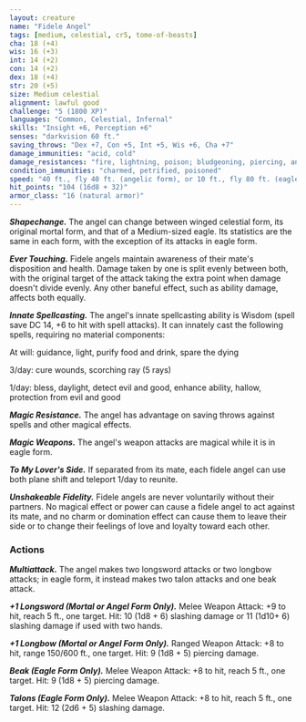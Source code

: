```yaml
---
layout: creature
name: "Fidele Angel"
tags: [medium, celestial, cr5, tome-of-beasts]
cha: 18 (+4)
wis: 16 (+3)
int: 14 (+2)
con: 14 (+2)
dex: 18 (+4)
str: 20 (+5)
size: Medium celestial
alignment: lawful good
challenge: "5 (1800 XP)"
languages: "Common, Celestial, Infernal"
skills: "Insight +6, Perception +6"
senses: "darkvision 60 ft."
saving_throws: "Dex +7, Con +5, Int +5, Wis +6, Cha +7"
damage_immunities: "acid, cold"
damage_resistances: "fire, lightning, poison; bludgeoning, piercing, and slashing damage from nonmagical weapons"
condition_immunities: "charmed, petrified, poisoned"
speed: "40 ft., fly 40 ft. (angelic form), or 10 ft., fly 80 ft. (eagle form)"
hit_points: "104 (16d8 + 32)"
armor_class: "16 (natural armor)"
---
```


***Shapechange.*** The angel can change between winged celestial form, its original mortal form, and that of a Medium-sized eagle. Its statistics are the same in each form, with the exception of its attacks in eagle form.

***Ever Touching.*** Fidele angels maintain awareness of their mate's disposition and health. Damage taken by one is split evenly between both, with the original target of the attack taking the extra point when damage doesn't divide evenly. Any other baneful effect, such as ability damage, affects both equally.

***Innate Spellcasting.*** The angel's innate spellcasting ability is Wisdom (spell save DC 14, +6 to hit with spell attacks). It can innately cast the following spells, requiring no material components:

At will: guidance, light, purify food and drink, spare the dying

3/day: cure wounds, scorching ray (5 rays)

1/day: bless, daylight, detect evil and good, enhance ability, hallow, protection from evil and good

***Magic Resistance.*** The angel has advantage on saving throws against spells and other magical effects.

***Magic Weapons.*** The angel's weapon attacks are magical while it is in eagle form.

***To My Lover's Side.*** If separated from its mate, each fidele angel can use both plane shift and teleport 1/day to reunite.

***Unshakeable Fidelity.*** Fidele angels are never voluntarily without their partners. No magical effect or power can cause a fidele angel to act against its mate, and no charm or domination effect can cause them to leave their side or to change their feelings of love and loyalty toward each other.

### Actions

***Multiattack.*** The angel makes two longsword attacks or two longbow attacks; in eagle form, it instead makes two talon attacks and one beak attack.

***+1 Longsword (Mortal or Angel Form Only).*** Melee Weapon Attack: +9 to hit, reach 5 ft., one target. Hit: 10 (1d8 + 6) slashing damage or 11 (1d10+ 6) slashing damage if used with two hands.

***+1 Longbow (Mortal or Angel Form Only).*** Ranged Weapon Attack: +8 to hit, range 150/600 ft., one target. Hit: 9 (1d8 + 5) piercing damage.

***Beak (Eagle Form Only).*** Melee Weapon Attack: +8 to hit, reach 5 ft., one target. Hit: 9 (1d8 + 5) piercing damage.

***Talons (Eagle Form Only).*** Melee Weapon Attack: +8 to hit, reach 5 ft., one target. Hit: 12 (2d6 + 5) slashing damage.

